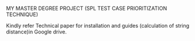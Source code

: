 MY MASTER DEGREE PROJECT (SPL TEST CASE PRIORITIZATION TECHNIQUE)

Kindly refer Technical paper for installation and guides (calculation of string distance)in Google drive.

